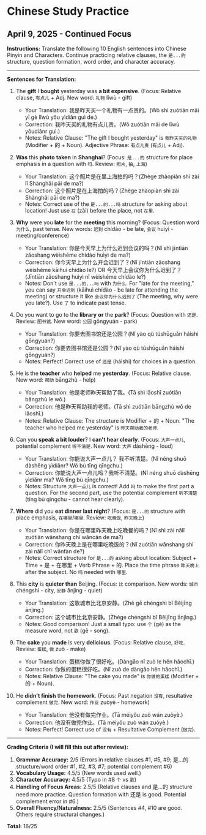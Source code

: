 # Chinese Study Practice
## April 9, 2025 - Continued Focus

**Instructions:** Translate the following 10 English sentences into Chinese Pinyin and Characters. Continue practicing relative clauses, the `是...的` structure, question formation, word order, and character accuracy.

---

**Sentences for Translation:**

1. The **gift** I **bought** yesterday was **a bit expensive**. (Focus: Relative clause, `有点儿` + Adj. New word: `礼物` lǐwù - gift)
   * Your Translation: 我是昨天买一个礼物有一点贵的。(Wǒ shì zuótiān mǎi yī gè lǐwù yǒu yìdiǎn guì de.)
   * Correction: 我昨天买的礼物有点儿贵。(Wǒ zuótiān mǎi de lǐwù yǒudiǎnr guì.)
   * Notes: Relative Clause: "The gift I bought yesterday" is `我昨天买的礼物` (Modifier + 的 + Noun). Adjective Phrase: `有点儿贵` (`有点儿` + Adj).

2. **Was** this **photo** **taken** in **Shanghai**? (Focus: `是...的` structure for place emphasis in a question with `吗`. Review: `照片`, `拍`, `上海`)
   * Your Translation: 这个照片是在里上海拍的吗？(Zhège zhàopiàn shì zài lǐ Shànghǎi pāi de ma?)
   * Correction: 这个照片是在上海拍的吗？(Zhège zhàopiàn shì zài Shànghǎi pāi de ma?)
   * Notes: Correct use of the `是...的...吗` structure for asking about location! Just use `在` (zài) before the place, not `在里`.

3. **Why** were you **late** for the **meeting** this morning? (Focus: Question word `为什么`, past tense. New words: `迟到` chídào - be late, `会议` huìyì - meeting/conference)
   * Your Translation: 你是今天早上为什么迟到会议的吗？(Nǐ shì jīntiān zǎoshang wèishéme chídào huìyì de ma?)
   * Correction: 你今天早上为什么开会迟到了？(Nǐ jīntiān zǎoshang wèishéme kāihuì chídào le?) OR 今天早上会议你为什么迟到了？(Jīntiān zǎoshang huìyì nǐ wèishéme chídào le?)
   * Notes: Don't use `是...的...吗` with `为什么`. For "late for the meeting," you can say `开会迟到` (kāihuì chídào - be late for attending the meeting) or structure it like `会议你为什么迟到了` (The meeting, why were you late?). Use `了` to indicate past tense.

4. Do you want to go to the **library** **or** the **park**? (Focus: Question with `还是`. Review: `图书馆`. New word: `公园` gōngyuán - park)
   * Your Translation: 你要去图书馆还是公园？(Nǐ yào qù túshūguǎn háishi gōngyuán?)
   * Correction: 你要去图书馆还是公园？(Nǐ yào qù túshūguǎn háishi gōngyuán?)
   * Notes: Perfect! Correct use of `还是` (háishi) for choices in a question.

5. He is the **teacher** who **helped** me **yesterday**. (Focus: Relative clause. New word: `帮助` bāngzhù - help)
   * Your Translation: 他是老师昨天帮助了我。(Tā shì lǎoshī zuótiān bāngzhù le wǒ.)
   * Correction: 他是昨天帮助我的老师。(Tā shì zuótiān bāngzhù wǒ de lǎoshī.)
   * Notes: Relative Clause: The structure is Modifier + 的 + Noun. "The teacher who helped me yesterday" is `昨天帮助我的老师`.

6. Can you **speak** **a bit louder**? I **can't hear clearly**. (Focus: `大声一点儿`, potential complement `听不清楚`. New word: `大声` dàshēng - loud)
   * Your Translation:  你能说大声一点儿？ 我不听清楚。(Nǐ néng shuō dàshēng yìdiǎnr? Wǒ bù tīng qīngchu.)
   * Correction: 你能说大声一点儿吗？我听不清楚。(Nǐ néng shuō dàshēng yìdiǎnr ma? Wǒ tīng bù qīngchu.)
   * Notes: Structure `大声一点儿` is correct! Add `吗` to make the first part a question. For the second part, use the potential complement `听不清楚` (tīng bù qīngchu - cannot hear clearly).

7. **Where** did you **eat dinner** **last night**? (Focus: `是...的` structure with place emphasis, `在哪里`/`哪里`. Review: `吃晚饭`, `昨天晚上`)
   * Your Translation: 你是在哪里昨天晚上吃晚餐的吗？(Nǐ shì zài nǎlǐ zuótiān wǎnshang chī wǎncān de ma?)
   * Correction: 你昨天晚上是在哪里吃晚饭的？(Nǐ zuótiān wǎnshang shì zài nǎlǐ chī wǎnfàn de?)
   * Notes: Correct structure for `是...的` asking about location: Subject + Time + 是 + 在哪里 + Verb Phrase + 的. Place the time phrase `昨天晚上` after the subject. No `吗` needed with `哪里`.

8. This **city** is **quieter than** Beijing. (Focus: `比` comparison. New words: `城市` chéngshì - city, `安静` ānjìng - quiet)
   * Your Translation: 这歌城市比北京安静。(Zhè gē chéngshì bǐ Běijīng ānjìng.)
   * Correction: 这个城市比北京安静。(Zhège chéngshì bǐ Běijīng ānjìng.)
   * Notes: Good comparison! Just a small typo: use `个` (gè) as the measure word, not `歌` (gē - song).

9. The **cake** you **made** is very **delicious**. (Focus: Relative clause, `好吃`. Review: `蛋糕`, `做` zuò - make)
   * Your Translation: 蛋糕你做了很好吃。(Dàngāo nǐ zuò le hěn hǎochī.)
   * Correction: 你做的蛋糕很好吃。(Nǐ zuò de dàngāo hěn hǎochī.)
   * Notes: Relative Clause: "The cake you made" is `你做的蛋糕` (Modifier + 的 + Noun).

10. He **didn't finish** the **homework**. (Focus: Past negation `没有`, resultative complement `做完`. New word: `作业` zuòyè - homework)
    * Your Translation: 他没有做完作业。(Tā méiyǒu zuò wán zuòyè.)
    * Correction: 他没有做完作业。(Tā méiyǒu zuò wán zuòyè.)
    * Notes: Perfect! Correct use of `没有` + Resultative Complement (`做完`).

---

**Grading Criteria (I will fill this out after review):**

1. **Grammar Accuracy:** 2/5 (Errors in relative clauses #1, #5, #9; 是...的 structure/word order #1, #2, #3, #7; potential complement #6)
2. **Vocabulary Usage:** 4.5/5 (New words used well.)
3. **Character Accuracy:** 4.5/5 (Typo in #8 `个` vs `歌`)
4. **Handling of Focus Areas:** 2.5/5 (Relative clauses and 是...的 structure need more practice. Question formation with 还是 is good. Potential complement error in #6.)
5. **Overall Fluency/Naturalness:** 2.5/5 (Sentences #4, #10 are good. Others require structural changes.)

**Total:** 16/25 